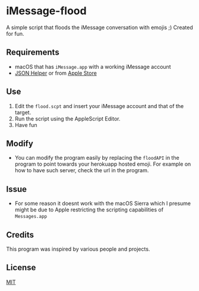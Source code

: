 # iMessage-flood
A simple script that floods the iMessage conversation with emojis ;) Created for fun.
## Requirements

* macOS that has `iMessage.app` with a working iMessage account
* [JSON Helper](https://code.google.com/archive/p/json-helper/) or from [Apple Store](https://itunes.apple.com/us/app/json-helper-for-applescript/id453114608?mt=12)

## Use

1. Edit the `flood.scpt` and insert your iMessage account and that of the target.
2. Run the script using the AppleScript Editor.
3. Have fun

## Modify

* You can modify the program easily by replacing the `floodAPI` in the program to point towards your herokuapp hosted
emoji. For example on how to have such server, check the url in the program.

## Issue

* For some reason it doesnt work with the macOS Sierra which I presume might be due to Apple restricting the scripting
capabilities of `Messages.app`

## Credits

This program was inspired by various people and projects.

## License 
[MIT](LICENSE)

